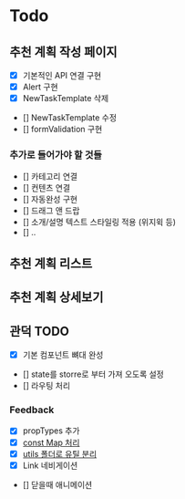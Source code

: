 
# Todo

## 추천 계획 작성 페이지
- [x] 기본적인 API 연결 구현
- [x] Alert 구현
- [x] NewTaskTemplate 삭제
- [] NewTaskTemplate 수정
- [] formValidation 구현

### 추가로 들어가야 할 것들
- [] 카테고리 연결
- [] 컨텐츠 연결
- [] 자동완성 구현
- [] 드래그 앤 드랍
- [] 소개/설명 텍스트 스타일링 적용 (위지윅 등) 
- [] ..

## 추천 계획 리스트

## 추천 계획 상세보기

## 관덕 TODO

- [x] 기본 컴포넌트 뼈대 완성
- [] state를 storre로 부터 가져 오도록 설정
- [] 라우팅 처리

### Feedback

- [x] propTypes 추가
- [x] [const Map 처리](https://stackoverflow.com/questions/32291851/how-to-define-constants-in-reactjs)
- [x] [utils 폴더로 유틸 분리](https://stackoverflow.com/questions/40870777/where-to-put-utility-functions-in-a-react-redux-application)
- [x] Link 네비게이션
- [] 닫을때 애니메이션
